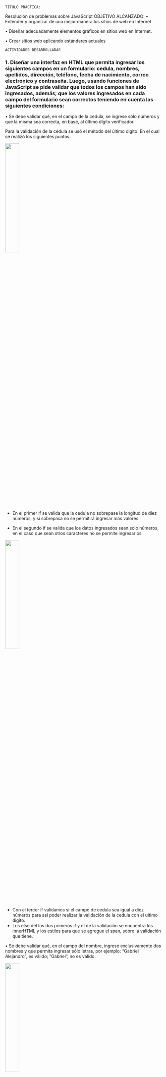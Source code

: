 	TÍTULO PRÁCTICA: 
Resolución de problemas sobre JavaScript
	OBJETIVO ALCANZADO:
•	Entender y organizar de una mejor manera los sitios de web en Internet 

•	Diseñar adecuadamente elementos gráficos en sitios web en Internet. 

•	Crear sitios web aplicando estándares actuales

	ACTIVIDADES DESARROLLADAS
  
### 1.	Diseñar una interfaz en HTML que permita ingresar los siguientes campos en un formulario: cedula, nombres, apellidos, dirección, teléfono, fecha de nacimiento, correo electrónico y contraseña. Luego, usando funciones de JavaScript se pide validar que todos los campos han sido ingresados, además; que los valores ingresados en cada campo del formulario sean correctos teniendo en cuenta las siguientes condiciones:  
 
  •	Se debe validar qué, en el campo de la cedula, se ingrese sólo números y que la misma     sea correcta, en base, al último dígito verificador.
  
  Para la validación de la cédula se usó el método del último digito. En el cual se realizó   los siguientes puntos:
  
<img width="30%" src="imgreadme/v1.png"></img>

  - En el primer if se valida que la cedula no sobrepase la longitud de diez números, y si sobrepasa no se permitirá ingresar más valores.

  - En el segundo if se valida que los datos ingresados sean solo números, en el caso que sean otros caracteres no se permite ingresarlos
 
 <img width="30%" src="imgreadme/v2.png"></img>
 
  - Con el tercer if validamos si el campo de cedula sea igual a diez números para así      poder realizar la validación de la cedula con el ultimo digito.
  - Los else del los dos primeros if y el de la validación se encuentra los innerHTML y   los estilos para que se agregue el span, sobre la validación que tiene.

•	Se debe validar qué, en el campo del nombre, ingrese exclusivamente dos nombres y que permita ingresar sólo letras, por ejemplo: “Gabriel Alejandro”, es válido; “Gabriel”, no es válido.

<img width="30%" src="imgreadme/v3.png"></img>

  - El primer if se valida que en el input se ingrese solo dos nombres, y si sobrepasa se va borrando.
  - El segundo if se valida que el campo no este vacio para poder crear el span.
  - El tercer if se valida que el nombre contenga solo letras ya sean mayúsculas o minúsculas, también cuando se da un espacio en el campo.
 
<img width="30%" src="imgreadme/v4.png"></img> 
  
  - Con el cuarto if se valida que los nombres sean dos y que no contenga otro espacio después del nombre.
  - Los else nos ayuda a que no ingresen datos invalidos y también se encuentra los innerHTML y los estilos para que se agregue el span, sobre la validación que tiene 

 •	Se debe validar qué, en el campo del apellido, ingrese exclusivamente dos apellidos y que permita ingresar sólo letras, por ejemplo: “León Paredes”, es válido; “León”, no es válido. 
 
 <img width="30%" src="imgreadme/v5.png"></img> 
 
  - El primer if se valida que en el input se ingrese solo dos apellidos, y si sobrepasa se va borrando.
  - El segundo if se valida que el campo no este vacio para poder crear el span.
  - El tercer if se valida que el apellido contenga solo letras ya sean mayúsculas o minúsculas, también cuando se da un espacio en el campo.

 <img width="30%" src="imgreadme/v6.png"></img> 
 
  - Con el cuarto if se valida que los apellidos sean dos y que no contenga otro espacio después del apellido.
  - Los else nos ayuda a que no ingresen datos invalidos y también se encuentra los innerHTML y los estilos para que se agregue el span, sobre la validación que tiene. 

 •	Se debe validar qué, en el campo del teléfono, permita ingresar sólo números y un máximo de 10 caracteres numéricos. 

 <img width="30%" src="imgreadme/v7.png"></img> 
 
  - El primer if valida que la la longitud de los datos teléfono no sean mayores a diez.
  - El segundo if valida que los datos del campo teléfono sean solo números.
  - Con el tercer if realizamos la validación cuando los el campo telefono sea igual a diez los innerHTML y los estilos para que se agregue el span, sobre la validación que tiene.
  
 • Se debe validar que la fecha de nacimiento ingrese en el formato dd/mm/yyyy. 
 
 <img width="30%" src="imgreadme/v8.png"></img> 
 
  - El primer if valida que los campos ingresados no sean mayores a diez.
  - El segundo if valida el carácter que se está ingresando, en caso de ser número o slash lo valida e ingresa al entonces.
 
 <img width="30%" src="imgreadme/v9.png"></img> 
 
  - Con el tercer if validamos que el campo fecha sea ingresada correctamente, que los días no sean mayor a 31 , o que el mes no sea mayor a 12 y que el año tenga solo cuatro números.
  - Los else nos ayuda a que no ingresen datos invalidos y también se encuentra los innerHTML y los estilos para que se agregue el span, sobre la validación que tiene. 

 • Se debe validar qué, en el campo correo electrónico, permita ingresar un correo válido. Se considera un correo válido, cuando comienza por tres o más valores alfanuméricos, luego un @, seguido por la extensión “ups.edu.ec” o “est.ups.edu.ec” 
 
 <img width="30%" src="imgreadme/v10.png"></img> 
 
  - Con el siguiente código validamos que el correo sea mayor a tres antes de la arroba, también se valida que el valor del correo contenga extensiones como se solicita en la práctica. 
  - Los else nos ayuda a que no ingresen datos inválidos y también se encuentra los innerHTML y los estilos para que se agregue el span, sobre la validación que tiene. 

 • Se debe validar que la contraseña ingresada tenga mínimo 8 caracteres, además, debe incluir al menos: una letra mayúscula, una letra minúscula y un carácter especial (@, _, $) 
 
 <img width="30%" src="imgreadme/v11.png"></img> 
 
  - Con el primer if se valida que la longitud de la contraseña contenga el valor mayor a ocho
  - Se utiliza una bandera para que sea verdadero en caso de que se ingrese los caracteres especiales solicitados.

 <img width="30%" src="imgreadme/v12.png"></img> 
 
  - Se utiliza un for para recorrer todo el campo de la contraseña y validar los campos que se ingresaron.
  - Los else nos ayuda a que no ingresen datos inválidos y también se encuentra los innerHTML y los estilos para que se agregue el span, sobre la validación que tiene. 

### 2.	Diseñar una interfaz en html que tenga tres botones que diga “Anterior”, “Iniciar”, “Siguiente”, y una imagen. Luego, desde javascript se debe controlar para al hacer clic sobre uno de los botones realice una acción relacionada a una galería de imágenes (ver ejemplo, https://gihp4c.blog.ups.edu.ec/)

 • Creación de arreglo con los nombres de diez imágenes y almacenas en la carperta Imágenes. 
 
 <img width="30%" src="imgreadme/v13.png"></img> 
 
 • La galería de imágenes debe visualizar exclusivamente 5 imágenes 
 
 <img width="30%" src="imgreadme/v14.png"></img> 
 
  - En la siguiente función guardamos solamente cinco imágenes en un arreglo que se va ah usar posteriormente.

 • Cada vez que se haga clic en el botón iniciar se deben escoger de manera aleatoria cinco imágenes de las diez que se mostrarán en la galería de imágenes. 
 
 <img width="30%" src="imgreadme/v15.png"></img> 
 
  - Al igual que en el anterior punto la función nos ayuda a escoger cinco imágenes de manera aleatoria.
 
 • Al hacer clic en el botón siguiente o anterior se debe cambiar la imagen presentada en la galería
 
 <img width="30%" src="imgreadme/v16.png"></img> 
 
  - Con las siguientes funciones validaremos las posiciones que toma cada imagen del vector, al igual con la imagen que será la siguiente. Tambien se hata un intervalo de tiempo que llame al método cada cierto tiempo con el cual nos ayudara a mover la imagen.
 
 • El cambio de imágenes debe simular un efecto, para lo cuál, se debe usar las propiedades left o rigth.
 
 <img width="30%" src="imgreadme/v17.png"></img>  
 
 • Al hacer clic en el botón siguiente y haber llegado a la última imagen disponible, el botón siguiente deberá ser deshabilitado (sólo cuando se ha llegado a la última imagen el botón siguiente deberá estar deshabilitado)
 
 <img width="30%" src="imgreadme/v18.png"></img> 
 
  - Con la funcion derecha o izquierda validaremos un contador para que se indique el valor que toma para saber si el botón se debe deshabilitar o habilitar.
  
### 3.	Realizar una calculara en HTML usando botones de javascript y una caja de texto para visualizar el resultado. Las operaciones que podrá hacer la calculadora son: suma, resta, multiplicación y división. Además, se podrá limpiar la memoria de la calculadora. Por último, se debe usar la función eval() para realizar las operaciones aritméticas  
 
 <img width="30%" src="imgreadme/v19.png"></img> 
 
### 4.	Validaciones de las páginas.
#### Pagina de Validación de Formularios
 - Validación con datos Incorrectos 
 
 <img width="30%" src="imgreadme/v20.png"></img>  
 
 - Validación con datos Correctos
 
  <img width="30%" src="imgreadme/v21.png"></img>
  
 #### Página de Validación de la Galeria
  - Transicion de las Imágenes luego de presionar los botones.
  
  <img width="30%" src="imgreadme/v22.png"></img>
  
 #### Página de Validación de la Calculadora
  - Operación de la Calculadora
  
  <img width="30%" src="imgreadme/v23.png"></img>
  
  - Resultado de la Calculadora
  
  <img width="30%" src="imgreadme/v24.png"></img>
  
### CONCLUSIONES:

Se pudo realizar con éxito funciones como validar campos de un formulario, en los cuales se los hace en tiempo real llamando a la función, también realizar las codificaciones para saber que tipo de caracteres se están ingresando, pueden ser los numéricos, caracteres alfabéticos y caracteres especiales.
Se realizo animaciones con imágenes, en este caso puntual la transición de imágenes, además del uso de botones para el movimiento requerido.

### RECOMENDACIONES:
Para realizar el código se JavaScript se debe usar el IDE Visual Studio Code, al igual para realizar la pagina web con el css.
Revisar el Contenido impartido en classes.

